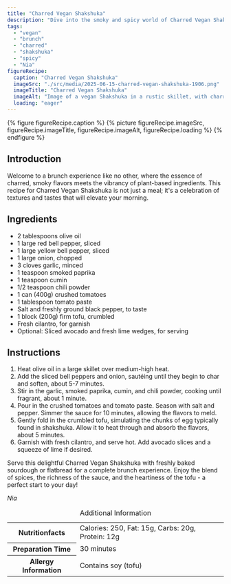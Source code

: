 ```yaml
---
title: "Charred Vegan Shakshuka"
description: "Dive into the smoky and spicy world of Charred Vegan Shakshuka, perfect for a vibrant and flavorful brunch. This dish combines charred peppers, aromatic spices, and tofu."
tags:
  - "vegan"
  - "brunch"
  - "charred"
  - "shakshuka"
  - "spicy"
  - "Nia"
figureRecipe: 
  caption: "Charred Vegan Shakshuka"
  imageSrc: "./src/media/2025-06-15-charred-vegan-shakshuka-1906.png"
  imageTitle: "Charred Vegan Shakshuka"
  imageAlt: "Image of a vegan Shakshuka in a rustic skillet, with charred peppers and crumbled tofu, garnished with cilantro, beside sourdough bread, avocado slices, and a lime wedge on a minimalist table."
  loading: "eager"
---
```


{% figure figureRecipe.caption %}
{% picture figureRecipe.imageSrc, figureRecipe.imageTitle, figureRecipe.imageAlt, figureRecipe.loading %}
{% endfigure %}

## Introduction

Welcome to a brunch experience like no other, where the essence of charred, smoky flavors meets the vibrancy of plant-based ingredients. This recipe for Charred Vegan Shakshuka is not just a meal; it's a celebration of textures and tastes that will elevate your morning.

## Ingredients

- 2 tablespoons olive oil
- 1 large red bell pepper, sliced
- 1 large yellow bell pepper, sliced
- 1 large onion, chopped
- 3 cloves garlic, minced
- 1 teaspoon smoked paprika
- 1 teaspoon cumin
- 1/2 teaspoon chili powder
- 1 can (400g) crushed tomatoes
- 1 tablespoon tomato paste
- Salt and freshly ground black pepper, to taste
- 1 block (200g) firm tofu, crumbled
- Fresh cilantro, for garnish
- Optional: Sliced avocado and fresh lime wedges, for serving

## Instructions

1. Heat olive oil in a large skillet over medium-high heat.
2. Add the sliced bell peppers and onion, sautéing until they begin to char and soften, about 5-7 minutes.
3. Stir in the garlic, smoked paprika, cumin, and chili powder, cooking until fragrant, about 1 minute.
4. Pour in the crushed tomatoes and tomato paste. Season with salt and pepper. Simmer the sauce for 10 minutes, allowing the flavors to meld.
5. Gently fold in the crumbled tofu, simulating the chunks of egg typically found in shakshuka. Allow it to heat through and absorb the flavors, about 5 minutes.
6. Garnish with fresh cilantro, and serve hot. Add avocado slices and a squeeze of lime if desired.

Serve this delightful Charred Vegan Shakshuka with freshly baked sourdough or flatbread for a complete brunch experience. Enjoy the blend of spices, the richness of the sauce, and the heartiness of the tofu - a perfect start to your day!

*Nia*

<table><caption class='sr-only'>Additional Information</caption><tr><th>Nutritionfacts</th><td>Calories: 250, Fat: 15g, Carbs: 20g, Protein: 12g&nbsp;</td></tr><tr><th>Preparation Time</th><td>30 minutes&nbsp;</td></tr><tr><th>Allergy Information</th><td>Contains soy (tofu)&nbsp;</td></tr></table>


